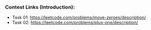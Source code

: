 ### Contest Links (Introduction):

- Task 01: https://leetcode.com/problems/move-zeroes/description/
- Task 02: https://leetcode.com/problems/plus-one/description/
